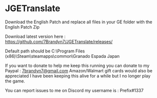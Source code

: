 # JGETranslate

Download the English Patch and replace all files in your GE folder with the English Patch Zip

Download latest version here : https://github.com/7Brandyn7/JGETranslate/releases/

Default path should be
C:\Program Files (x86)\Steam\steamapps\common\Granado Espada Japan



If you want to donate to help me keep this running you can donate to my Paypal : 7brandyn7@gmail.com
Amazon/Walmart gift cards would also be appreciated I have been keeping this alive for a while but I no longer play the game.

You can report issues to me on Discord my username is : Prefix#1337
